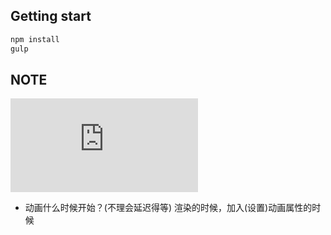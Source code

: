 ## Getting start

```bash
npm install
gulp
```


## NOTE 

![CSS动画简介-阮一峰的网络日志 ](http://www.ruanyifeng.com/blog/2014/02/css_transition_and_animation.html)

* 动画什么时候开始？(不理会延迟得等)
渲染的时候，加入(设置)动画属性的时候